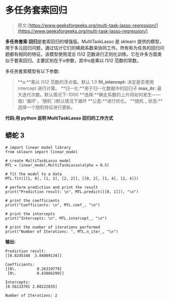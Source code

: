 # 多任务套索回归

> 原文:[https://www.geeksforgeeks.org/multi-task-lasso-regression/](https://www.geeksforgeeks.org/multi-task-lasso-regression/)

**多任务套索** **回归**是套索回归的增强版。MultiTaskLasso 是 sklearn 提供的模型，用于多元回归问题，通过估计它们的稀疏系数来协同工作。所有称为任务的回归问题都有相同的特征。该模型使用混合 l1/l2 范数进行正则化训练。它在许多方面类似于套索回归。主要区别在于α参数，其中α是乘以 l1/l2 范数的常数。

多任务套索模型有以下参数:

> **α:**乘以 l1/l2 范数的浮点值。默认 1.0
> **fit_intercept:** 决定是否使用 intercept 进行计算。
> **归一化:**用于归一化数据中的回归子
> **max_itr:** 最大迭代次数。默认情况下-1000
> **选择:**确定系数的上升将如何发生——值{ '循环'，'随机' }默认情况下循环
> **公差:**进行优化。
> **随机 _ 状态:**选择一个随机特征进行更新。

**代码:用 python 说明 MultiTaskLasso 回归的工作方式**

## 蟒蛇 3

```
# import linear model library
from sklearn import linear_model

# create MultiTaskLasso model
MTL = linear_model.MultiTaskLasso(alpha = 0.5)

# fit the model to a data
MTL.fit([[1, 0], [1, 3], [2, 2]], [[0, 2], [1, 4], [2, 4]])

# perform prediction and print the result
print("Prediction result: \n", MTL.predict([[0, 1]]), "\n")

# print the coefficients
print("Coefficients: \n", MTL.coef_, "\n")

# print the intercepts
print("Intercepts: \n", MTL.intercept_, "\n")

# print the number of iterations performed
print("Number of Iterations: ", MTL.n_iter_, "\n")
```

**输出:**

```
Prediction result: 
[[0.8245348  3.04089134]] 

Coefficients: 
[[0\.         0.26319779]
 [0\.         0.43866299]] 

Intercepts:
[0.56133701 2.60222835] 

Number of Iterations: 2
```